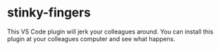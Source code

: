 # stinky-fingers
This VS Code plugin will jerk your colleagues around. You can install this plugin at your colleagues computer and see what happens.
